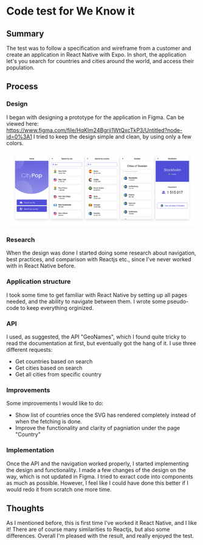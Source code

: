 # Code test for We Know it

## Summary

The test was to follow a specification and wireframe from a customer and create an application in React Native with Expo. In short, the application let's you search for countries and cities around the world, and access their population.


## Process

### Design
I began with designing a prototype for the application in Figma. Can be viewed here: https://www.figma.com/file/HqKlm24Bgrii1WtQxcTkP3/Untitled?node-id=0%3A1
I tried to keep the design simple and clean, by using only a few colors.

![Pages of application](/weknowit_screens.png)

### Research

When the design was done I started doing some research about navigation, best practices, and comparison with Reactjs etc., since I've never worked with in React Native before.

### Application structure
I took some time to get familiar with React Native by setting up all pages needed, and the ability to navigate between them.
I wrote some pseudo-code to keep everything orginized.


### API
I used, as suggested, the API "GeoNames", which I found quite tricky to read the documentation at first, but eventually got the hang of it.
I use three different requests:
* Get countries based on search
* Get cities based on search
* Get all cities from specific country

### Improvements
Some improvements I would like to do:
* Show list of countries once the SVG has rendered completely instead of when the fetching is done.
* Improve the functionality and clarity of pagniation under the page "Country"

### Implementation
Once the API and the navigation worked properly, I started implementing the design and functionality.
I made a few changes of the design on the way, which is not updated in Figma.
I tried to exract code into components as much as possible. However, I feel like I could have done this better if I would redo it from scratch one more time.

## Thoughts
As I mentioned before, this is first time I've worked it React Native, and I like it! There are of course many similarities to Reactjs, but also some differences.
Overall I'm pleased with the result, and really enjoyed the test.


